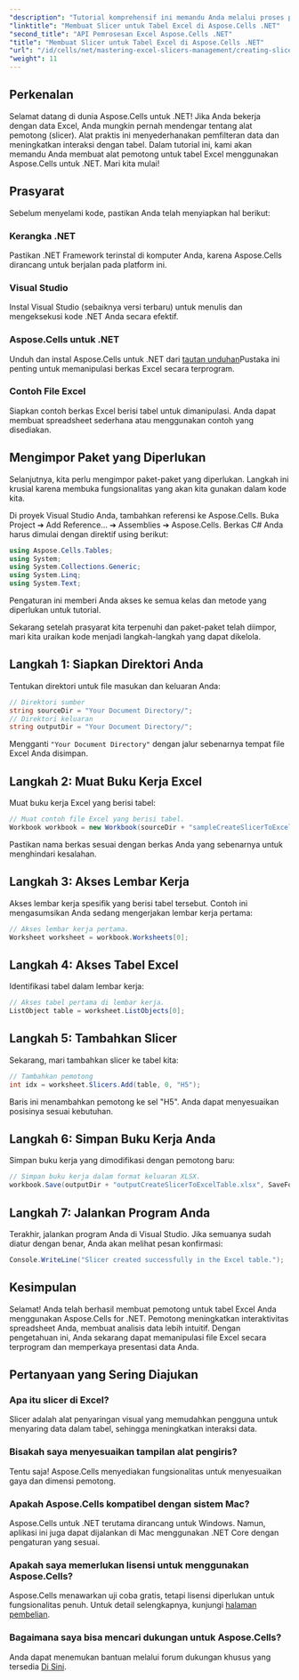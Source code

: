 ```yaml
---
"description": "Tutorial komprehensif ini memandu Anda melalui proses pembuatan pemotong untuk tabel Excel menggunakan Aspose.Cells for .NET. Pelajari cara menyiapkan lingkungan Anda, memuat buku kerja Excel, dan menambahkan pemotong interaktif untuk meningkatkan kemampuan analisis data Anda."
"linktitle": "Membuat Slicer untuk Tabel Excel di Aspose.Cells .NET"
"second_title": "API Pemrosesan Excel Aspose.Cells .NET"
"title": "Membuat Slicer untuk Tabel Excel di Aspose.Cells .NET"
"url": "/id/cells/net/mastering-excel-slicers-management/creating-slicer-for-excel-table/"
"weight": 11
---
```


## Perkenalan

Selamat datang di dunia Aspose.Cells untuk .NET! Jika Anda bekerja dengan data Excel, Anda mungkin pernah mendengar tentang alat pemotong (slicer). Alat praktis ini menyederhanakan pemfilteran data dan meningkatkan interaksi dengan tabel. Dalam tutorial ini, kami akan memandu Anda membuat alat pemotong untuk tabel Excel menggunakan Aspose.Cells untuk .NET. Mari kita mulai!

## Prasyarat

Sebelum menyelami kode, pastikan Anda telah menyiapkan hal berikut:

### Kerangka .NET
Pastikan .NET Framework terinstal di komputer Anda, karena Aspose.Cells dirancang untuk berjalan pada platform ini.

### Visual Studio
Instal Visual Studio (sebaiknya versi terbaru) untuk menulis dan mengeksekusi kode .NET Anda secara efektif.

### Aspose.Cells untuk .NET
Unduh dan instal Aspose.Cells untuk .NET dari [tautan unduhan](https://releases.aspose.com/cells/net/)Pustaka ini penting untuk memanipulasi berkas Excel secara terprogram.

### Contoh File Excel
Siapkan contoh berkas Excel berisi tabel untuk dimanipulasi. Anda dapat membuat spreadsheet sederhana atau menggunakan contoh yang disediakan.

## Mengimpor Paket yang Diperlukan

Selanjutnya, kita perlu mengimpor paket-paket yang diperlukan. Langkah ini krusial karena membuka fungsionalitas yang akan kita gunakan dalam kode kita.

Di proyek Visual Studio Anda, tambahkan referensi ke Aspose.Cells. Buka Project ➔ Add Reference... ➔ Assemblies ➔ Aspose.Cells. Berkas C# Anda harus dimulai dengan direktif using berikut:

```csharp
using Aspose.Cells.Tables;
using System;
using System.Collections.Generic;
using System.Linq;
using System.Text;
```

Pengaturan ini memberi Anda akses ke semua kelas dan metode yang diperlukan untuk tutorial.

Sekarang setelah prasyarat kita terpenuhi dan paket-paket telah diimpor, mari kita uraikan kode menjadi langkah-langkah yang dapat dikelola.

## Langkah 1: Siapkan Direktori Anda

Tentukan direktori untuk file masukan dan keluaran Anda:

```csharp
// Direktori sumber
string sourceDir = "Your Document Directory/";
// Direktori keluaran
string outputDir = "Your Document Directory/";
```

Mengganti `"Your Document Directory"` dengan jalur sebenarnya tempat file Excel Anda disimpan.

## Langkah 2: Muat Buku Kerja Excel

Muat buku kerja Excel yang berisi tabel:

```csharp
// Muat contoh file Excel yang berisi tabel.
Workbook workbook = new Workbook(sourceDir + "sampleCreateSlicerToExcelTable.xlsx");
```

Pastikan nama berkas sesuai dengan berkas Anda yang sebenarnya untuk menghindari kesalahan.

## Langkah 3: Akses Lembar Kerja

Akses lembar kerja spesifik yang berisi tabel tersebut. Contoh ini mengasumsikan Anda sedang mengerjakan lembar kerja pertama:

```csharp
// Akses lembar kerja pertama.
Worksheet worksheet = workbook.Worksheets[0];
```

## Langkah 4: Akses Tabel Excel

Identifikasi tabel dalam lembar kerja:

```csharp
// Akses tabel pertama di lembar kerja.
ListObject table = worksheet.ListObjects[0];
```

## Langkah 5: Tambahkan Slicer

Sekarang, mari tambahkan slicer ke tabel kita:

```csharp
// Tambahkan pemotong
int idx = worksheet.Slicers.Add(table, 0, "H5");
```

Baris ini menambahkan pemotong ke sel "H5". Anda dapat menyesuaikan posisinya sesuai kebutuhan.

## Langkah 6: Simpan Buku Kerja Anda

Simpan buku kerja yang dimodifikasi dengan pemotong baru:

```csharp
// Simpan buku kerja dalam format keluaran XLSX.
workbook.Save(outputDir + "outputCreateSlicerToExcelTable.xlsx", SaveFormat.Xlsx);
```

## Langkah 7: Jalankan Program Anda

Terakhir, jalankan program Anda di Visual Studio. Jika semuanya sudah diatur dengan benar, Anda akan melihat pesan konfirmasi:

```csharp
Console.WriteLine("Slicer created successfully in the Excel table.");
```

## Kesimpulan

Selamat! Anda telah berhasil membuat pemotong untuk tabel Excel Anda menggunakan Aspose.Cells for .NET. Pemotong meningkatkan interaktivitas spreadsheet Anda, membuat analisis data lebih intuitif. Dengan pengetahuan ini, Anda sekarang dapat memanipulasi file Excel secara terprogram dan memperkaya presentasi data Anda.

## Pertanyaan yang Sering Diajukan

### Apa itu slicer di Excel?
Slicer adalah alat penyaringan visual yang memudahkan pengguna untuk menyaring data dalam tabel, sehingga meningkatkan interaksi data.

### Bisakah saya menyesuaikan tampilan alat pengiris?
Tentu saja! Aspose.Cells menyediakan fungsionalitas untuk menyesuaikan gaya dan dimensi pemotong.

### Apakah Aspose.Cells kompatibel dengan sistem Mac?
Aspose.Cells untuk .NET terutama dirancang untuk Windows. Namun, aplikasi ini juga dapat dijalankan di Mac menggunakan .NET Core dengan pengaturan yang sesuai.

### Apakah saya memerlukan lisensi untuk menggunakan Aspose.Cells?
Aspose.Cells menawarkan uji coba gratis, tetapi lisensi diperlukan untuk fungsionalitas penuh. Untuk detail selengkapnya, kunjungi [halaman pembelian](https://purchase.aspose.com/buy).

### Bagaimana saya bisa mencari dukungan untuk Aspose.Cells?
Anda dapat menemukan bantuan melalui forum dukungan khusus yang tersedia [Di Sini](https://forum.aspose.com/c/cells/9).